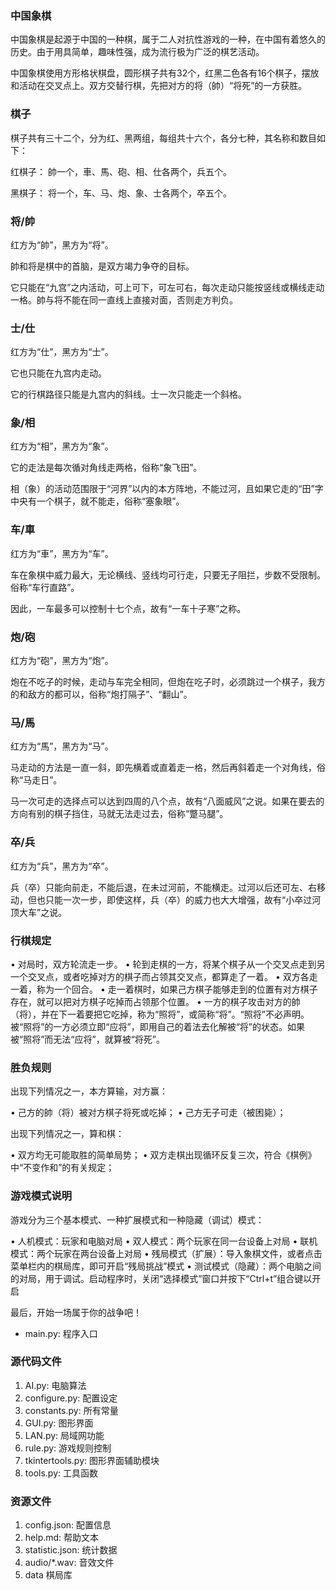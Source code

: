 ### 中国象棋

中国象棋是起源于中国的一种棋，属于二人对抗性游戏的一种，在中国有着悠久的历史。由于用具简单，趣味性强，成为流行极为广泛的棋艺活动。

中国象棋使用方形格状棋盘，圆形棋子共有32个，红黑二色各有16个棋子，摆放和活动在交叉点上。双方交替行棋，先把对方的将（帥）“将死”的一方获胜。

### 棋子

棋子共有三十二个，分为红、黑两组，每组共十六个，各分七种，其名称和数目如下：

红棋子：
帥一个，車、馬、砲、相、仕各两个，兵五个。

黑棋子：
将一个，车、马、炮、象、士各两个，卒五个。

### 将/帥

红方为“帥”，黑方为“将”。

帥和将是棋中的首脑，是双方竭力争夺的目标。

它只能在“九宫”之内活动，可上可下，可左可右，每次走动只能按竖线或横线走动一格。帥与将不能在同一直线上直接对面，否则走方判负。

### 士/仕

红方为“仕”，黑方为“士”。

它也只能在九宫内走动。

它的行棋路径只能是九宫内的斜线。士一次只能走一个斜格。

### 象/相

红方为“相”，黑方为“象”。

它的走法是每次循对角线走两格，俗称“象飞田”。

相（象）的活动范围限于“河界”以内的本方阵地，不能过河，且如果它走的“田”字中央有一个棋子，就不能走，俗称“塞象眼”。

### 车/車

红方为“車”，黑方为“车”。

车在象棋中威力最大，无论横线、竖线均可行走，只要无子阻拦，步数不受限制。俗称“车行直路”。

因此，一车最多可以控制十七个点，故有“一车十子寒”之称。

### 炮/砲

红方为“砲”，黑方为“炮”。

炮在不吃子的时候，走动与车完全相同，但炮在吃子时，必须跳过一个棋子，我方的和敌方的都可以，俗称“炮打隔子”、“翻山”。

### 马/馬

红方为“馬”，黑方为“马”。

马走动的方法是一直一斜，即先横着或直着走一格，然后再斜着走一个对角线，俗称“马走日”。

马一次可走的选择点可以达到四周的八个点，故有“八面威风”之说。如果在要去的方向有别的棋子挡住，马就无法走过去，俗称“蹩马腿”。

### 卒/兵

红方为“兵”，黑方为“卒”。

兵（卒）只能向前走，不能后退，在未过河前，不能横走。过河以后还可左、右移动，但也只能一次一步，即使这样，兵（卒）的威力也大大增强，故有“小卒过河顶大车”之说。

### 行棋规定

• 对局时，双方轮流走一步。
• 轮到走棋的一方，将某个棋子从一个交叉点走到另一个交叉点，或者吃掉对方的棋子而占领其交叉点，都算走了一着。
• 双方各走一着，称为一个回合。
• 走一着棋时，如果己方棋子能够走到的位置有对方棋子存在，就可以把对方棋子吃掉而占领那个位置。
• 一方的棋子攻击对方的帥（将），并在下一着要把它吃掉，称为“照将”，或简称“将”。“照将”不必声明。被“照将”的一方必须立即“应将”，即用自己的着法去化解被“将”的状态。如果被“照将”而无法“应将”，就算被“将死”。

### 胜负规则

出现下列情况之一，本方算输，对方赢：

• 己方的帥（将）被对方棋子将死或吃掉；
• 己方无子可走（被困毙）；

出现下列情况之一，算和棋：

• 双方均无可能取胜的简单局势；
• 双方走棋出现循环反复三次，符合《棋例》中“不变作和”的有关规定；

### 游戏模式说明

游戏分为三个基本模式、一种扩展模式和一种隐藏（调试）模式：

• 人机模式：玩家和电脑对局
• 双人模式：两个玩家在同一台设备上对局
• 联机模式：两个玩家在两台设备上对局
• 残局模式（扩展）：导入象棋文件，或者点击菜单栏内的棋局库，即可开启“残局挑战”模式
• 测试模式（隐藏）：两个电脑之间的对局，用于调试。启动程序时，关闭“选择模式”窗口并按下“Ctrl+t”组合键以开启

最后，开始一场属于你的战争吧！


* main.py:            程序入口

### 源代码文件

1. AI.py:              电脑算法
2. configure.py:       配置设定
3. constants.py:       所有常量
4. GUI.py:             图形界面
5. LAN.py:             局域网功能
6. rule.py:            游戏规则控制
7. tkintertools.py:    图形界面辅助模块
8. tools.py:           工具函数

### 资源文件

1. config.json:    配置信息
2. help.md:        帮助文本
3. statistic.json: 统计数据
4. audio/*.wav:    音效文件
5. data            棋局库
